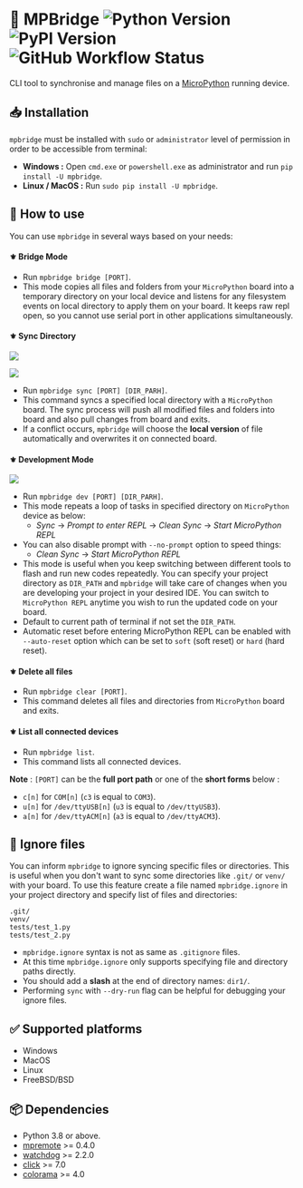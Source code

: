# 📂 MPBridge ![Python Version](https://img.shields.io/badge/Python-3.8%20or%20later-blue?style=flat-square) ![PyPI Version](https://img.shields.io/pypi/v/mpbridge?label=PyPI%20Version&style=flat-square) ![GitHub Workflow Status](https://img.shields.io/github/actions/workflow/status/AmirHmZz/mpbridge/python-publish.yml?label=Builds&style=flat-square)

CLI tool to synchronise and manage files on a [MicroPython](https://github.com/micropython/micropython)
running device.

## 📥 Installation

`mpbridge` must be installed with `sudo` or `administrator` level of permission in order to be accessible from terminal:

* **Windows :** Open `cmd.exe` or `powershell.exe` as administrator and run `pip install -U mpbridge`.
* **Linux / MacOS :** Run `sudo pip install -U mpbridge`.

## 🔎 How to use

You can use `mpbridge` in several ways based on your needs:

#### ⚜️ Bridge Mode

* Run `mpbridge bridge [PORT]`.
* This mode copies all files and folders from your `MicroPython` board into a temporary directory on your local device
  and listens for any filesystem events on local directory to apply them on your board. It keeps raw repl open, so you
  cannot use serial port in other applications simultaneously.

#### ⚜️ Sync Directory

![](flowchart_sync.svg)

![](flowchart_sync_files.svg)

* Run `mpbridge sync [PORT] [DIR_PARH]`.
* This command syncs a specified local directory with a `MicroPython` board. The sync process will push
  all modified files and folders into board and also pull changes from board and exits.
* If a conflict occurs, `mpbridge` will choose the **local version** of file automatically and
  overwrites it on connected board.

#### ⚜️ Development Mode

![](flowchart_dev.svg)

* Run `mpbridge dev [PORT] [DIR_PARH]`.
* This mode repeats a loop of tasks in specified directory on `MicroPython` device as below:
    * _Sync_ → _Prompt to enter REPL_ → _Clean Sync_ → _Start MicroPython REPL_
* You can also disable prompt with `--no-prompt` option to speed things:
    * _Clean Sync_ → _Start MicroPython REPL_
* This mode is useful when you keep switching between different tools to flash and run new codes repeatedly.
  You can specify your project directory as `DIR_PATH` and `mpbridge` will take care of changes when you are developing
  your project in your desired IDE. You can switch to `MicroPython REPL` anytime you wish to run the updated code on
  your board.
* Default to current path of terminal if not set the `DIR_PATH`.
* Automatic reset before entering MicroPython REPL can be enabled with `--auto-reset` option which can be set to
  `soft` (soft reset) or `hard` (hard reset).

#### ⚜️ Delete all files

* Run `mpbridge clear [PORT]`.
* This command deletes all files and directories from `MicroPython` board and exits.

#### ⚜️ List all connected devices

* Run `mpbridge list`.
* This command lists all connected devices.

**Note** : `[PORT]` can be the **full port path** or one of the **short forms** below :

* `c[n]` for `COM[n]` (`c3` is equal to `COM3`).
* `u[n]` for `/dev/ttyUSB[n]` (`u3` is equal to `/dev/ttyUSB3`).
* `a[n]` for `/dev/ttyACM[n]` (`a3` is equal to `/dev/ttyACM3`).

## 👀 Ignore files

You can inform `mpbridge` to ignore syncing specific files or directories. This is useful when you don't want to sync
some directories like `.git/` or `venv/` with your board. To use this feature create a file named `mpbridge.ignore` in
your project directory and specify list of files and directories:

```
.git/
venv/
tests/test_1.py
tests/test_2.py
```

* `mpbridge.ignore` syntax is not as same as `.gitignore` files.
* At this time `mpbridge.ignore` only supports specifying file and directory paths directly.
* You should add a **slash** at the end of directory names: `dir1/`.
* Performing `sync` with `--dry-run` flag can be helpful for debugging your ignore files.

## ✅ Supported platforms

- Windows
- MacOS
- Linux
- FreeBSD/BSD

## 📦 Dependencies

- Python 3.8 or above.
- [mpremote](https://pypi.org/project/mpremote/) >= 0.4.0
- [watchdog](https://pypi.org/project/watchdog/) >= 2.2.0
- [click](https://pypi.org/project/click/) >= 7.0
- [colorama](https://pypi.org/project/colorama/) >= 4.0
